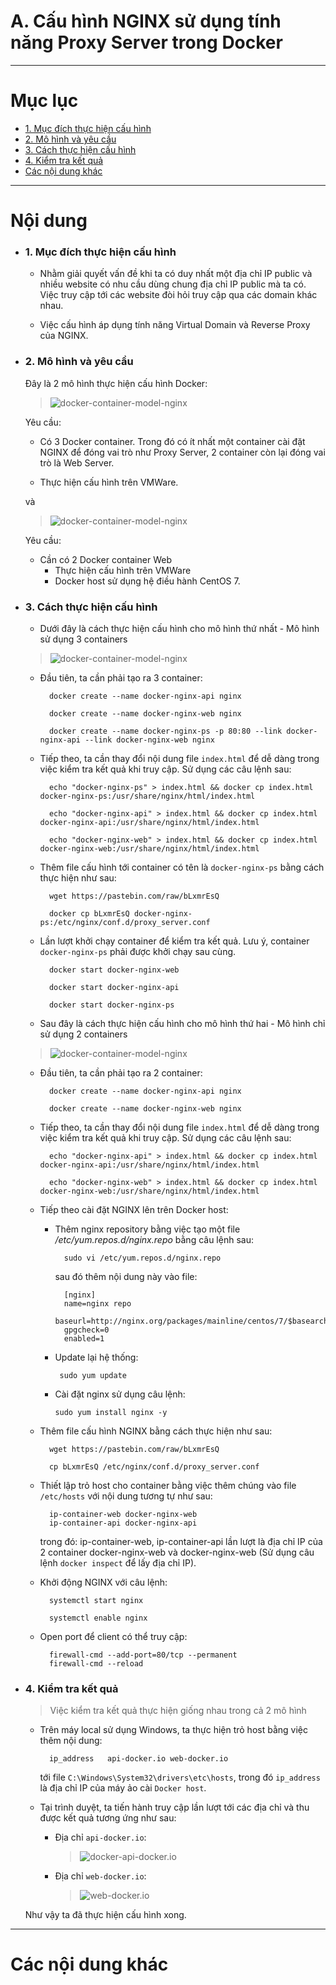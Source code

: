 # A. Cấu hình NGINX sử dụng tính năng Proxy Server trong Docker

____

# Mục lục


- [1. Mục đích thực hiện cấu hình](#issue)
- [2. Mô hình và yêu cầu](#models)
- [3. Cách thực hiện cấu hình](#config)
- [4. Kiểm tra kết quả](#test)
- [Các nội dung khác](#content-others)

____

# <a name="content">Nội dung</a>

- ### <a name="issue">1. Mục đích thực hiện cấu hình</a>

    - Nhằm giải quyết vấn đề khi ta có duy nhất một địa chỉ IP public và nhiều website có nhu cầu dùng chung địa chỉ IP public mà ta có. Việc truy cập tới các website đòi hỏi truy cập qua các domain khác nhau.
    
    - Việc cấu hình áp dụng tính năng Virtual Domain và Reverse Proxy của NGINX.

- ### <a name="models">2. Mô hình và yêu cầu</a>

    Đây là 2 mô hình thực hiện cấu hình Docker:

    > ![docker-container-model-nginx](../../images/docker-container-model-nginx.png)

    Yêu cầu:

    - Có 3 Docker container. Trong đó có ít nhất một container cài đặt NGINX để đóng vai trò như Proxy Server, 2 container còn lại đóng vai trò là Web Server.

    - Thực hiện cấu hình trên VMWare.

    và

    > ![docker-container-model-nginx](../../images/docker-host-model-nginx.png)

    Yêu cầu:
    - Cần có 2 Docker container Web
        - Thực hiện cấu hình trên VMWare
        - Docker host sử dụng hệ điều hành CentOS 7.

- ### <a name="config">3. Cách thực hiện cấu hình</a>
    - Dưới đây là cách thực hiện cấu hình cho mô hình thứ nhất - Mô hình sử dụng 3 containers

    > ![docker-container-model-nginx](../../images/docker-container-model-nginx.png)

    - Đầu tiên, ta cần phải tạo ra 3 container:

            docker create --name docker-nginx-api nginx

            docker create --name docker-nginx-web nginx

            docker create --name docker-nginx-ps -p 80:80 --link docker-nginx-api --link docker-nginx-web nginx

    
    - Tiếp theo, ta cần thay đổi nội dung file `index.html` để dễ dàng trong việc kiểm tra kết quả khi truy cập. Sử dụng các câu lệnh sau:

            echo "docker-nginx-ps" > index.html && docker cp index.html docker-nginx-ps:/usr/share/nginx/html/index.html

            echo "docker-nginx-api" > index.html && docker cp index.html docker-nginx-api:/usr/share/nginx/html/index.html

            echo "docker-nginx-web" > index.html && docker cp index.html docker-nginx-web:/usr/share/nginx/html/index.html


    - Thêm file cấu hình tới container có tên là `docker-nginx-ps` bằng cách thực hiện như sau:

            wget https://pastebin.com/raw/bLxmrEsQ

            docker cp bLxmrEsQ docker-nginx-ps:/etc/nginx/conf.d/proxy_server.conf

    - Lần lượt khởi chạy container để kiểm tra kết quả. Lưu ý, container `docker-nginx-ps` phải được khởi chạy sau cùng.

            docker start docker-nginx-web

            docker start docker-nginx-api

            docker start docker-nginx-ps

    - Sau đây là cách thực hiện cấu hình cho mô hình thứ hai - Mô hình chỉ sử dụng 2 containers

    > ![docker-container-model-nginx](../../images/docker-host-model-nginx.png)

    - Đầu tiên, ta cần phải tạo ra 2 container:

            docker create --name docker-nginx-api nginx

            docker create --name docker-nginx-web nginx

    - Tiếp theo, ta cần thay đổi nội dung file `index.html` để dễ dàng trong việc kiểm tra kết quả khi truy cập. Sử dụng các câu lệnh sau:

            echo "docker-nginx-api" > index.html && docker cp index.html docker-nginx-api:/usr/share/nginx/html/index.html

            echo "docker-nginx-web" > index.html && docker cp index.html docker-nginx-web:/usr/share/nginx/html/index.html

    - Tiếp theo cài đặt NGINX lên trên Docker host:
        - Thêm nginx repository bằng việc tạo một file */etc/yum.repos.d/nginx.repo* bằng câu lệnh sau:

                sudo vi /etc/yum.repos.d/nginx.repo

            sau đó thêm nội dung này vào file:

                [nginx]
                name=nginx repo
                baseurl=http://nginx.org/packages/mainline/centos/7/$basearch/
                gpgcheck=0
                enabled=1

        - Update lại hệ thống:

               sudo yum update

        - Cài đặt nginx sử dụng câu lệnh:

              sudo yum install nginx -y

    - Thêm file cấu hình NGINX bằng cách thực hiện như sau:

            wget https://pastebin.com/raw/bLxmrEsQ

            cp bLxmrEsQ /etc/nginx/conf.d/proxy_server.conf

    - Thiết lập trỏ host cho container bằng việc thêm chúng vào file `/etc/hosts` với nội dung tương tự như sau:

            ip-container-web docker-nginx-web
            ip-container-api docker-nginx-api

        trong đó: ip-container-web, ip-container-api lần lượt là địa chỉ IP của 2 container docker-nginx-web và docker-nginx-web (Sử dụng câu lệnh `docker inspect` để lấy địa chỉ IP).

    - Khởi động NGINX với câu lệnh:

            systemctl start nginx
            
            systemctl enable nginx

    - Open port để client có thể truy cập:

            firewall-cmd --add-port=80/tcp --permanent
            firewall-cmd --reload

- ### <a name="test">4. Kiểm tra kết quả</a>

    > Việc kiểm tra kết quả thực hiện giống nhau trong cả 2 mô hình

    - Trên máy local sử dụng Windows, ta thực hiện trỏ host bằng việc thêm nội dung:

            ip_address   api-docker.io web-docker.io

        tới file `C:\Windows\System32\drivers\etc\hosts`, trong đó `ip_address` là địa chỉ IP của máy ảo cài `Docker host`.

    - Tại trình duyệt, ta tiến hành truy cập lần lượt tới các địa chỉ và thu được kết quả tương ứng như sau:

        + Địa chỉ `api-docker.io`:

            > ![docker-api-docker.io](../../images/docker-api-docker.io.png)

        + Địa chỉ `web-docker.io`:

            > ![web-docker.io](../../images/web-docker.io.png)

    Như vậy ta đã thực hiện cấu hình xong.
____

# <a name="content-others">Các nội dung khác</a>
